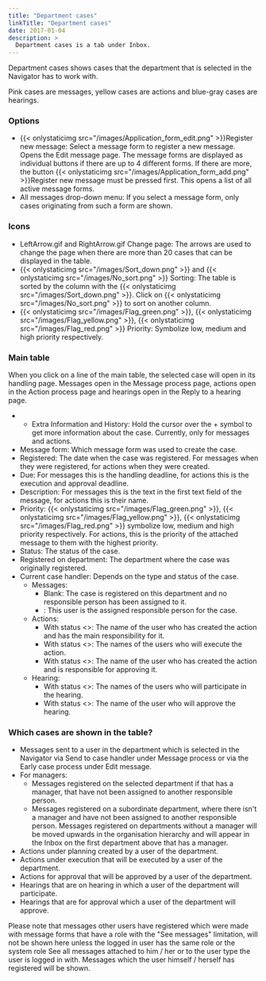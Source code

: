 ```yaml
---
title: "Department cases"
linkTitle: "Department cases"
date: 2017-01-04
description: >
  Department cases is a tab under Inbox.
---
```

Department cases shows cases that the department that is selected in the Navigator has to work with.

Pink cases are messages, yellow cases are actions and blue-gray cases are hearings.

### Options

- {{< onlystaticimg src="/images/Application_form_edit.png" >}}Register new message: Select a message form to register a new message. Opens the Edit message page. The message forms are displayed as individual buttons if there are up to 4 different forms. If there are more, the button {{< onlystaticimg src="/images/Application_form_add.png" >}}Register new message must be pressed first. This opens a list of all active message forms.
- All messages drop-down menu: If you select a message form, only cases originating from such a form are shown.

### Icons

- LeftArrow.gif and RightArrow.gif Change page: The arrows are used to change the page when there are more than 20 cases that can be displayed in the table.
- {{< onlystaticimg src="/images/Sort_down.png" >}} and {{< onlystaticimg src="/images/No_sort.png" >}} Sorting: The table is sorted by the column with the {{< onlystaticimg src="/images/Sort_down.png" >}}. Click on {{< onlystaticimg src="/images/No_sort.png" >}} to sort on another column.
- {{< onlystaticimg src="/images/Flag_green.png" >}}, {{< onlystaticimg src="/images/Flag_yellow.png" >}}, {{< onlystaticimg src="/images/Flag_red.png" >}} Priority: Symbolize low, medium and high priority respectively.

### Main table

When you click on a line of the main table, the selected case will open in its handling page. Messages open in the Message process page, actions open in the Action process page and hearings open in the Reply to a hearing page.

- + Extra Information and History: Hold the cursor over the + symbol to get more information about the case. Currently, only for messages and actions.
- Message form: Which message form was used to create the case.
- Registered: The date when the case was registered. For messages when they were registered, for actions when they were created.
- Due: For messages this is the handling deadline, for actions this is the execution and approval deadline.
- Description: For messages this is the text in the first text field of the message, for actions this is their name.
- Priority: {{< onlystaticimg src="/images/Flag_green.png" >}}, {{< onlystaticimg src="/images/Flag_yellow.png" >}}, {{< onlystaticimg src="/images/Flag_red.png" >}} symbolize low, medium and high priority respectively. For actions, this is the priority of the attached message to them with the highest priority.
- Status: The status of the case.
- Registered on department: The department where the case was originally registered.
- Current case handler: Depends on the type and status of the case.
  - Messages:
    - Blank: The case is registered on this department and no responsible person has been assigned to it.
    - <The name of a user>: This user is the assigned responsible person for the case.
  - Actions:
    - With status <<Under planning>>: The name of the user who has created the action and has the main responsibility for it.
    - With status <<Under execution>>: The names of the users who will execute the action.
    - With status <<Under approval>>: The name of the user who has created the action and is responsible for approving it.
  - Hearing:
    - With status <<On hearing>>: The names of the users who will participate in the hearing.
    - With status <<For approval>>: The name of the user who will approve the hearing.

### Which cases are shown in the table?

- Messages sent to a user in the department which is selected in the Navigator via Send to case handler under Message process or via the Early case process under Edit message.
- For managers:
  - Messages registered on the selected department if that has a manager, that have not been assigned to another responsible person.
  - Messages registered on a subordinate department, where there isn't a manager and have not been assigned to another responsible person. Messages registered on departments without a manager will be moved upwards in the organisation hierarchy and will appear in the Inbox on the first department above that has a manager.
- Actions under planning created by a user of the department.
- Actions under execution that will be executed by a user of the department.
- Actions for approval that will be approved by a user of the department.
- Hearings that are on hearing in which a user of the department will participate.
- Hearings that are for approval which a user of the department will approve.

Please note that messages other users have registered which were made with message forms that have a role with the "See messages" limitation, will not be shown here unless the logged in user has the same role or the system role See all messages attached to him / her or to the user type the user is logged in with. Messages which the user himself / herself has registered will be shown. 